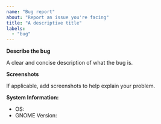 ```yaml
---
name: "Bug report"
about: "Report an issue you're facing"
title: "A descriptive title"
labels:
  - "bug"
---
```


**Describe the bug**

A clear and concise description of what the bug is.

**Screenshots**

If applicable, add screenshots to help explain your problem.

**System Information:**

- OS:
- GNOME Version:
